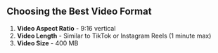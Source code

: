## Choosing the Best Video Format

1. **Video Aspect Ratio** - 9:16 vertical
2. **Video Length** - Similar to TikTok or Instagram Reels (1 minute max)
3. **Video Size** - 400 MB